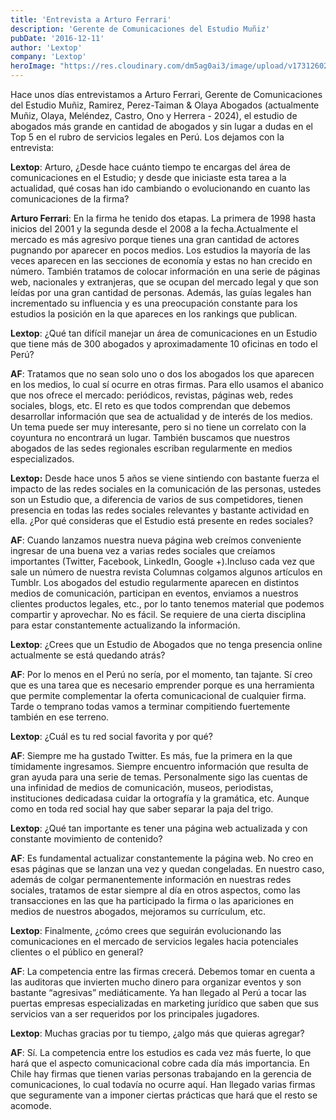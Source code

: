 ```yaml
---
title: 'Entrevista a Arturo Ferrari'
description: 'Gerente de Comunicaciones del Estudio Muñiz'
pubDate: '2016-12-11'
author: 'Lextop'
company: 'Lextop'
heroImage: "https://res.cloudinary.com/dm5ag0ai3/image/upload/v1731260283/entrevista_byx3m2.jpg"
---
```

Hace unos días entrevistamos a Arturo Ferrari, Gerente de Comunicaciones del Estudio Muñiz, Ramirez, Perez-Taiman & Olaya Abogados (actualmente Muñiz, Olaya, Meléndez, Castro, Ono y Herrera - 2024), el estudio de abogados más grande en cantidad de abogados y sin lugar a dudas en el Top 5 en el rubro de servicios legales en Perú. Los dejamos con la entrevista:

**Lextop**: Arturo, ¿Desde hace cuánto tiempo te encargas del área de comunicaciones en el Estudio; y desde que iniciaste esta tarea a la actualidad, qué cosas han ido cambiando o evolucionando en cuanto las comunicaciones de la firma?

**Arturo Ferrari**: En la firma he tenido dos etapas. La primera de 1998 hasta inicios del 2001 y la segunda desde el 2008 a la fecha.Actualmente el mercado es más agresivo porque tienes una gran cantidad de actores pugnando por aparecer en pocos medios. Los estudios la mayoría de las veces aparecen en las secciones de economía y estas no han crecido en número. También tratamos de colocar información en una serie de páginas web, nacionales y extranjeras, que se ocupan del mercado legal y que son leídas por una gran cantidad de personas. Además, las guías legales han incrementado su influencia y es una preocupación constante para los estudios la posición en la que apareces en los rankings que publican.

**Lextop**: ¿Qué tan difícil manejar un área de comunicaciones en un Estudio que tiene más de 300 abogados y aproximadamente 10 oficinas en todo el Perú?

**AF**: Tratamos que no sean solo uno o dos los abogados los que aparecen en los medios, lo cual sí ocurre en otras firmas. Para ello usamos el abanico que nos ofrece el mercado: periódicos, revistas, páginas web, redes sociales, blogs, etc. El reto es que todos comprendan que debemos desarrollar información que sea de actualidad y de interés de los medios. Un tema puede ser muy interesante, pero si no tiene un correlato con la coyuntura no encontrará un lugar. También buscamos que nuestros abogados de las sedes regionales escriban regularmente en medios especializados.

**Lextop:** Desde hace unos 5 años se viene sintiendo con bastante fuerza el impacto de las redes sociales en la comunicación de las personas, ustedes son un Estudio que, a diferencia de varios de sus competidores, tienen presencia en todas las redes sociales relevantes y bastante actividad en ella.  ¿Por qué consideras que el Estudio está presente en redes sociales?

**AF**: Cuando lanzamos nuestra nueva página web creímos conveniente ingresar de una buena vez a varias redes sociales que creíamos importantes (Twitter, Facebook, LinkedIn, Google +).Incluso cada vez que sale un número de nuestra revista Columnas colgamos algunos artículos en Tumblr. Los abogados del estudio regularmente aparecen en distintos medios de comunicación, participan en eventos, enviamos a nuestros clientes productos legales, etc., por lo tanto tenemos material que podemos compartir y aprovechar. No es fácil. Se requiere de una cierta disciplina para estar constantemente actualizando la información.

**Lextop**: ¿Crees que un Estudio de Abogados que no tenga presencia online actualmente se está quedando atrás?

**AF**: Por lo menos en el Perú no sería, por el momento, tan tajante. Sí creo que es una tarea que es necesario emprender porque es una herramienta que permite complementar la oferta comunicacional de cualquier firma. Tarde o temprano todas vamos a terminar compitiendo fuertemente también en ese terreno.

**Lextop**: ¿Cuál es tu red social favorita y por qué?

**AF**: Siempre me ha gustado Twitter. Es más, fue la primera en la que tímidamente ingresamos. Siempre encuentro información que resulta de gran ayuda para una serie de temas. Personalmente sigo las cuentas de una infinidad de medios de comunicación, museos, periodistas, instituciones dedicadasa cuidar la ortografía y la gramática, etc. Aunque como en toda red social hay que saber separar la paja del trigo.

**Lextop**: ¿Qué tan importante es tener una página web actualizada y con constante movimiento de contenido?

**AF**: Es fundamental actualizar constantemente la página web. No creo en esas páginas que se lanzan una vez y quedan congeladas. En nuestro caso, además de colgar permanentemente información en nuestras redes sociales, tratamos de estar siempre al día en otros aspectos, como las transacciones en las que ha participado la firma o las apariciones en medios de nuestros abogados, mejoramos su currículum, etc.

**Lextop**: Finalmente, ¿cómo crees que seguirán evolucionando las comunicaciones en el mercado de servicios legales hacia potenciales clientes o el público en general?

**AF**: La competencia entre las firmas crecerá. Debemos tomar en cuenta a las auditoras que invierten mucho dinero para organizar eventos y son bastante “agresivas” mediáticamente. Ya han llegado al Perú a tocar las puertas empresas especializadas en marketing jurídico que saben que sus servicios van a ser requeridos por los principales jugadores.

**Lextop**: Muchas gracias por tu tiempo, ¿algo más que quieras agregar?

**AF**: Sí. La competencia entre los estudios es cada vez más fuerte, lo que hará que el aspecto comunicacional cobre cada día más importancia. En Chile hay firmas que tienen varias personas trabajando en la gerencia de comunicaciones, lo cual todavía no ocurre aquí. Han llegado varias firmas que seguramente van a imponer ciertas prácticas que hará que el resto se acomode. 